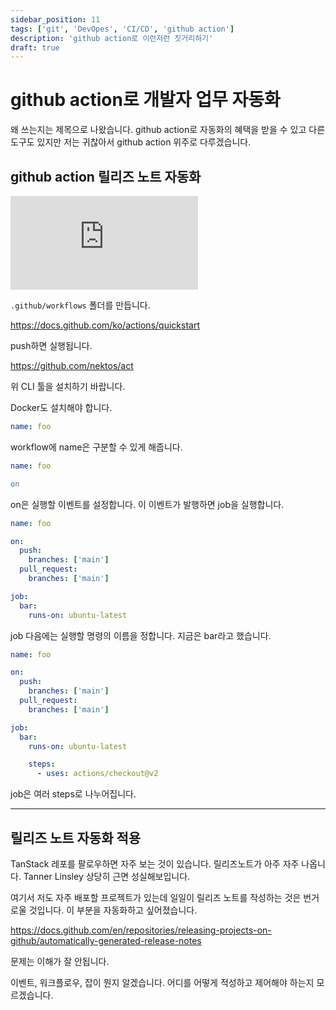 ```yaml
---
sidebar_position: 11
tags: ['git', 'DevOpes', 'CI/CD', 'github action']
description: 'github action로 이런저런 짓거리하기'
draft: true
---
```


# github action로 개발자 업무 자동화

왜 쓰는지는 제목으로 나왔습니다. github action로 자동화의 혜택을 받을 수 있고 다른 도구도 있지만 저는 귀찮아서 github action 위주로 다루겠습니다.

## github action 릴리즈 노트 자동화

<iframe class="codepen" src="https://www.youtube.com/embed/yfBtjLxn_6k" title="How GitHub Actions 10x my productivity" frameborder="0" allow="accelerometer; autoplay; clipboard-write; encrypted-media; gyroscope; picture-in-picture; web-share" allowfullscreen></iframe>

`.github/workflows` 폴더를 만듭니다.

https://docs.github.com/ko/actions/quickstart

push하면 실행됩니다.

https://github.com/nektos/act

위 CLI 툴을 설치하기 바랍니다.

Docker도 설치해야 합니다.

```yml
name: foo
```

workflow에 name은 구분할 수 있게 해줍니다.

```yml
name: foo

on
```

on은 실행할 이벤트를 설정합니다. 이 이벤트가 발행하면 job을 실행합니다.

```yml
name: foo

on:
  push:
    branches: ['main']
  pull_request:
    branches: ['main']

job:
  bar:
    runs-on: ubuntu-latest
```

job 다음에는 실행할 명령의 이름을 정합니다. 지금은 bar라고 했습니다.

```yml
name: foo

on:
  push:
    branches: ['main']
  pull_request:
    branches: ['main']

job:
  bar:
    runs-on: ubuntu-latest

    steps:
      - uses: actions/checkout@v2
```

job은 여러 steps로 나누어집니다.

---

## 릴리즈 노트 자동화 적용

TanStack 레포를 팔로우하면 자주 보는 것이 있습니다. 릴리즈노트가 아주 자주 나옵니다. Tanner Linsley 상당히 근면 성실해보입니다.

여기서 저도 자주 배포할 프로젝트가 있는데 일일이 릴리즈 노트를 작성하는 것은 번거로울 것입니다. 이 부분을 자동화하고 싶어졌습니다.

https://docs.github.com/en/repositories/releasing-projects-on-github/automatically-generated-release-notes

문제는 이해가 잘 안됩니다.

이벤트, 워크플로우, 잡이 뭔지 알겠습니다. 어디를 어떻게 적성하고 제어해야 하는지 모르겠습니다.
